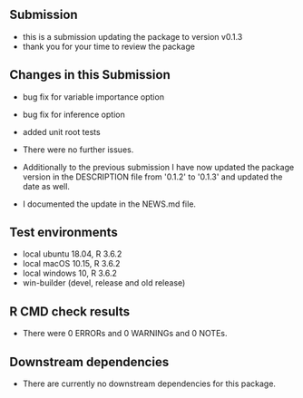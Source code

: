 ## Submission
* this is a submission updating the package to version v0.1.3
* thank you for your time to review the package

## Changes in this Submission
* bug fix for variable importance option
* bug fix for inference option
* added unit root tests

* There were no further issues.
* Additionally to the previous submission I have now updated the package version 
in the DESCRIPTION file from '0.1.2' to '0.1.3' and updated the date as well.
* I documented the update in the NEWS.md file.

## Test environments
* local ubuntu 18.04, R 3.6.2
* local macOS 10.15, R 3.6.2
* local windows 10, R 3.6.2
* win-builder (devel, release and old release)

## R CMD check results
* There were 0 ERRORs and 0 WARNINGs and 0 NOTEs. 

## Downstream dependencies
* There are currently no downstream dependencies for this package.
